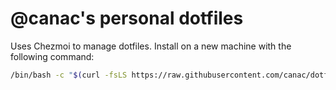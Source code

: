# @canac's personal dotfiles

Uses Chezmoi to manage dotfiles. Install on a new machine with the following command:

```sh
/bin/bash -c "$(curl -fsLS https://raw.githubusercontent.com/canac/dotfiles/main/scripts/install.sh)"
```

